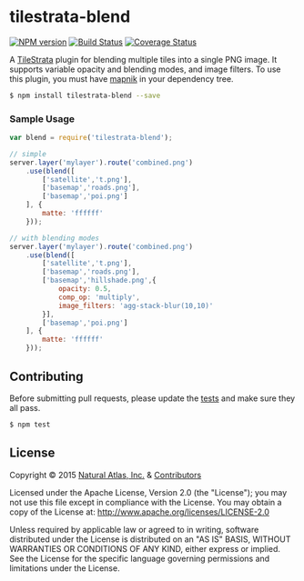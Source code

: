# tilestrata-blend
[![NPM version](http://img.shields.io/npm/v/tilestrata-blend.svg?style=flat)](https://www.npmjs.org/package/tilestrata-blend)
[![Build Status](http://img.shields.io/travis/naturalatlas/tilestrata-blend/master.svg?style=flat)](https://travis-ci.org/naturalatlas/tilestrata-blend)
[![Coverage Status](http://img.shields.io/coveralls/naturalatlas/tilestrata-blend/master.svg?style=flat)](https://coveralls.io/r/naturalatlas/tilestrata-blend)

A [TileStrata](https://github.com/naturalatlas/tilestrata) plugin for blending multiple tiles into a single PNG image. It supports variable opacity and blending modes, and image filters. To use this plugin, you must have [mapnik](https://www.npmjs.com/package/mapnik) in your dependency tree.

```sh
$ npm install tilestrata-blend --save
```

### Sample Usage

```js
var blend = require('tilestrata-blend');

// simple
server.layer('mylayer').route('combined.png')
    .use(blend([
        ['satellite','t.png'],
        ['basemap','roads.png'],
        ['basemap','poi.png']
    ], {
        matte: 'ffffff'
    }));

// with blending modes
server.layer('mylayer').route('combined.png')
    .use(blend([
        ['satellite','t.png'],
        ['basemap','roads.png'],
        ['basemap','hillshade.png',{
            opacity: 0.5,
            comp_op: 'multiply',
            image_filters: 'agg-stack-blur(10,10)'
        }],
        ['basemap','poi.png']
    ], {
        matte: 'ffffff'
    }));
```

## Contributing

Before submitting pull requests, please update the [tests](test) and make sure they all pass.

```sh
$ npm test
```

## License

Copyright &copy; 2015 [Natural Atlas, Inc.](https://github.com/naturalatlas) & [Contributors](https://github.com/naturalatlas/tilestrata-blend/graphs/contributors)

Licensed under the Apache License, Version 2.0 (the "License"); you may not use this file except in compliance with the License. You may obtain a copy of the License at: http://www.apache.org/licenses/LICENSE-2.0

Unless required by applicable law or agreed to in writing, software distributed under the License is distributed on an "AS IS" BASIS, WITHOUT WARRANTIES OR CONDITIONS OF ANY KIND, either express or implied. See the License for the specific language governing permissions and limitations under the License.
